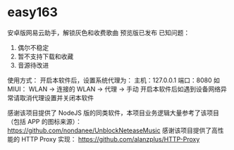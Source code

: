 # easy163
安卓版网易云助手，解锁灰色和收费歌曲
预览版已发布
已知问题：
1. 偶尔不稳定
2. 暂不支持下载和收藏
3. 音源待改进

使用方式：
开启本软件后，设置系统代理为：
主机：127.0.0.1
端口：8080
如 MIUI：
WLAN -> 连接的 WLAN -> 代理 -> 手动
开启本软件后如遇到设备网络异常请取消代理设置并关闭本软件

感谢该项目提供了 NodeJS 版的同类软件，本项目业务逻辑大量参考了该项目（包括 APP 的图标来源）：
https://github.com/nondanee/UnblockNeteaseMusic
感谢该项目提供了高性能的 HTTP Proxy 实现：
https://github.com/alanzplus/HTTP-Proxy
